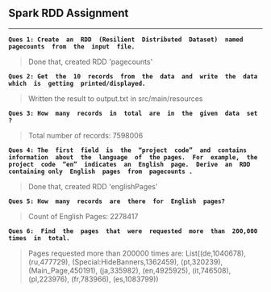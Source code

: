 ## Spark RDD Assignment
---
**`Ques 1: Create​ ​ an​ ​ RDD​ ​ (Resilient​ ​ Distributed​ ​ Dataset)​ ​ named​ ​ pagecounts​​ ​ from​ ​ the​ ​ input​ ​ file.`**
> Done that, created RDD 'pagecounts'

**`Ques 2: Get​ ​ the​ ​ 10​ ​ records​ ​ from​ ​ the​ ​ data​ ​ and​ ​ write​ ​ the​ ​ data​ ​ which​ ​ is​ ​ getting​ ​ printed/displayed.`**
> Written the result to output.txt in src/main/resources

**`Ques 3: How​ ​ many​ ​ records​ ​ in​ ​ total​ ​ are​ ​ in​ ​ the​ ​ given​ ​ data​ ​ set​ ​ ?`**
> Total number of records: 7598006

**`Ques 4: The​ ​ first​ ​ field​ ​ is​ ​ the​ ​ “project​ ​ code”​ ​ and​ ​ contains​ ​ information​ ​ about​ ​ the​ ​ language​ ​ of​ ​ the
pages.​ ​ For​ ​ example,​ ​ the​ ​ project​ ​ code​ ​ “en”​ ​ indicates​ ​ an​ ​ English​ ​ page.​ ​ Derive​ ​ an​ ​ RDD​ ​ containing
only​ ​ English​ ​ pages​ ​ from​ ​ pagecounts​ .`**
> Done that, created RDD 'englishPages'

**`Ques 5: How​ ​ many​ ​ records​ ​ are​ ​ there​ ​ for​ ​ English​ ​ pages?`**
> Count of English Pages: 2278417

**`Ques 6: ​ Find​ ​ the​ ​ pages​ ​ that​ ​ were​ ​ requested​ ​ more​ ​ than​ ​ 200,000​ ​ times​ ​ in​ ​ total.`**
> Pages requested more than 200000 times are: List((de,1040678), (ru,477729), (Special:HideBanners,1362459), (pt,320239), (Main_Page,450191), (ja,335982), (en,4925925), (it,746508), (pl,223976), (fr,783966), (es,1083799))
